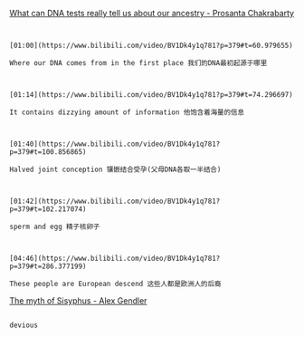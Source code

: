 [What can DNA tests really tell us about our ancestry - Prosanta Chakrabarty](https://www.bilibili.com/video/BV1Dk4y1q781?p=379)


```ad-note


[01:00](https://www.bilibili.com/video/BV1Dk4y1q781?p=379#t=60.979655)

Where our DNA comes from in the first place 我们的DNA最初起源于哪里

```
```ad-note


[01:14](https://www.bilibili.com/video/BV1Dk4y1q781?p=379#t=74.296697)

It contains dizzying amount of information 他饱含着海量的信息

```
```ad-note


[01:40](https://www.bilibili.com/video/BV1Dk4y1q781?p=379#t=100.856865)

Halved joint conception 镶嵌结合受孕(父母DNA各取一半结合)

```
```ad-note


[01:42](https://www.bilibili.com/video/BV1Dk4y1q781?p=379#t=102.217074)

sperm and egg 精子核卵子

```
```ad-note


[04:46](https://www.bilibili.com/video/BV1Dk4y1q781?p=379#t=286.377199)

These people are European descend 这些人都是欧洲人的后裔

```


[The myth of Sisyphus - Alex Gendler](https://www.bilibili.com/video/BV1Dk4y1q781?p=380)

```ad-note

devious 

```